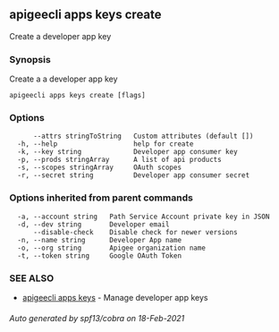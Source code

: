 ## apigeecli apps keys create

Create a developer app key

### Synopsis

Create a a developer app key

```
apigeecli apps keys create [flags]
```

### Options

```
      --attrs stringToString   Custom attributes (default [])
  -h, --help                   help for create
  -k, --key string             Developer app consumer key
  -p, --prods stringArray      A list of api products
  -s, --scopes stringArray     OAuth scopes
  -r, --secret string          Developer app consumer secret
```

### Options inherited from parent commands

```
  -a, --account string   Path Service Account private key in JSON
  -d, --dev string       Developer email
      --disable-check    Disable check for newer versions
  -n, --name string      Developer App name
  -o, --org string       Apigee organization name
  -t, --token string     Google OAuth Token
```

### SEE ALSO

* [apigeecli apps keys](apigeecli_apps_keys.md)	 - Manage developer app keys

###### Auto generated by spf13/cobra on 18-Feb-2021
